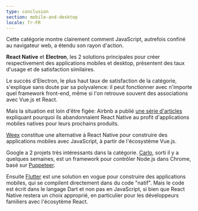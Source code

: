 ```yaml
---
type: conclusion
section: mobile-and-desktop
locale: fr-FR
---
```

Cette catégorie montre clairement comment JavaScript, autrefois confiné au navigateur web, a étendu son rayon d'action.

**React Native** et **Electron**, les 2 solutions principales pour créer respectivement des applications mobiles et desktop, présentent des taux d'usage et de satisfaction similaires.

Le succès d'Electron, le plus haut taux de satisfaction de la catégorie, s'explique sans doute par sa polyvalence: il peut fonctionner avec n'importe quel framework front-end, même si l'on retrouve souvent des associations avec Vue.js et React.

Mais la situation est loin d'être figée: Airbnb a publié [une série d'articles](https://medium.com/airbnb-engineering/react-native-at-airbnb-f95aa460be1c) expliquant pourquoi ils abandonnaient React Native au profit d'applications mobiles natives pour leurs prochains produits.

[Weex](https://weex.apache.org/) constitue une alternative à React Native pour construire des applications mobiles avec JavaScript, à partir de l'écosystème Vue.js.

Google a 2 projets très intéressants dans la catégorie. [Carlo](https://github.com/GoogleChromeLabs/carlo), sorti il y a quelques semaines, est un framework pour contrôler Node.js dans Chrome, basé sur [Puppeteer](https://pptr.dev/).

Ensuite [Flutter](https://flutter.io/) est une solution en vogue pour construire des applications mobiles, qui se compilent directement dans du code "natif". Mais le code est écrit dans le langage Dart et non pas en JavaScript, si bien que React Native restera un choix approprié, en particulier pour les développeurs familiers avec l'écosytème React.

